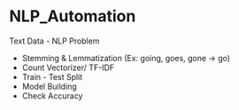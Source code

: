 # NLP_Automation

Text Data - NLP Problem
 - Stemming & Lemmatization (Ex: going, goes, gone -> go)
 - Count Vectorizer/ TF-IDF
 - Train - Test Split
 - Model Building
 - Check Accuracy

